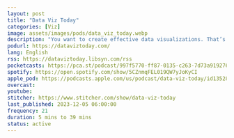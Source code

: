 ```yaml
---
layout: post
title: "Data Viz Today"
categories: [Viz]
image: assets/images/pods/data_viz_today.webp
description: "You want to create effective data visualizations. That’s hard work. There are so many decisions to make, like chart type, annotations, and color!<br><br>Will this podcast help?<br><br>Host and fellow data viz designer Alli Torban is in the trenches with you. She shares the latest tools and methods that she’s discovered while on the job and interviewing top designers.<br><br>If you’re an analyst, journalist, or designer who wants to hone your skills with specific tactics, then this show could be just what you need."
podurl: https://dataviztoday.com/
lang: English
rss: https://dataviztoday.libsyn.com/rss
pocketcasts: https://pca.st/podcast/997f5770-ff87-0135-c263-7d73a919276a
spotify: https://open.spotify.com/show/5CZnmqFEL019QW7yJoKyCI
apple_pod: https://podcasts.apple.com/us/podcast/data-viz-today/id1352837603
overcast:
youtube:
stitcher: https://www.stitcher.com/show/data-viz-today
last_published: 2023-12-05 06:00:00
frequency: 21
duration: 5 mins to 39 mins
status: active
---
```

